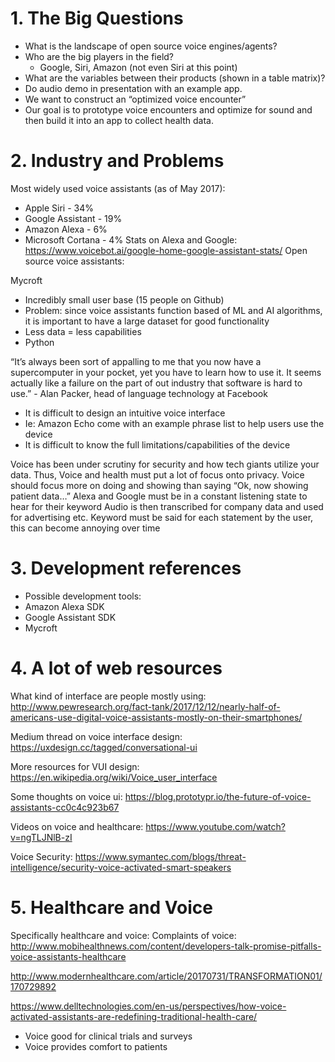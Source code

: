 # 1. The Big Questions
* What is the landscape of open source voice engines/agents?
* Who are the big players in the field?
  * Google, Siri, Amazon (not even Siri at this point)
* What are the variables between their products (shown in a table matrix)?
* Do audio demo in presentation with an example app.
* We want to construct an “optimized voice encounter”
* Our goal is to prototype voice encounters and optimize for sound and then build it into an app to collect health data. 

# 2. Industry and Problems
Most widely used voice assistants (as of May 2017):
* Apple Siri - 34%
* Google Assistant - 19%
* Amazon Alexa - 6%
* Microsoft Cortana - 4%
Stats on Alexa and Google:
https://www.voicebot.ai/google-home-google-assistant-stats/
Open source voice assistants:

Mycroft 
* Incredibly small user base (15 people on Github)
* Problem: since voice assistants function based of ML and AI algorithms, it is important to have a large dataset for good functionality
* Less data = less capabilities
* Python 

“It’s always been sort of appalling to me that you now have a supercomputer in your pocket, yet you have to learn how to use it. It seems actually like a failure on the part of out industry that software is hard to use.” - Alan Packer, head of language technology at Facebook
* It is difficult to design an intuitive voice interface
* Ie: Amazon Echo come with an example phrase list to help users use the device
* It is difficult to know the full limitations/capabilities of the device

Voice has been under scrutiny for security and how tech giants utilize your data. Thus,
Voice and health must put a lot of focus onto privacy.
Voice should focus more on doing and showing than saying 
“Ok, now showing patient data…”
Alexa and Google must be in a constant listening state to hear for their keyword
Audio is then transcribed for company data and used for advertising etc.
Keyword must be said for each statement by the user, this can become annoying over time

# 3. Development references 
* Possible development tools:
* Amazon Alexa SDK
* Google Assistant SDK 
* Mycroft

# 4. A lot of web resources
What kind of interface are people mostly using:
http://www.pewresearch.org/fact-tank/2017/12/12/nearly-half-of-americans-use-digital-voice-assistants-mostly-on-their-smartphones/

Medium thread on voice interface design:
https://uxdesign.cc/tagged/conversational-ui

More resources for VUI design:
https://en.wikipedia.org/wiki/Voice_user_interface

Some thoughts on voice ui:
https://blog.prototypr.io/the-future-of-voice-assistants-cc0c4c923b67

Videos on voice and healthcare:
https://www.youtube.com/watch?v=ngTLJNlB-zI

Voice Security:
https://www.symantec.com/blogs/threat-intelligence/security-voice-activated-smart-speakers

# 5. Healthcare and Voice
Specifically healthcare and voice:
Complaints of voice: 
http://www.mobihealthnews.com/content/developers-talk-promise-pitfalls-voice-assistants-healthcare

http://www.modernhealthcare.com/article/20170731/TRANSFORMATION01/170729892

https://www.delltechnologies.com/en-us/perspectives/how-voice-activated-assistants-are-redefining-traditional-health-care/
* Voice good for clinical trials and surveys
* Voice provides comfort to patients
